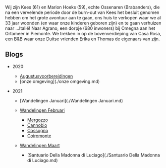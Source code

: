 Wij zijn Kees (61) en Marion Hoeks (59), echte Ossenaren (Brabanders), die na een vervelende periode door de burn-out van Kees het besluit genomen hebben om het grote avontuur aan te gaan, ons huis te verkopen waar we al 33 jaar woonden (en waar onze kinderen geboren zijn) en te gaan verhuizen naar ...Italië! 
Naar Agrano, een dorpje (680 inwoners) bij Omegna aan het Ortameer in Piemonte. We trekken in op de bovenverdieping van Casa Rosa, een B&B waar onze Duitse vrienden Erika en Thomas de eigenaars van zijn.  

## Blogs
* 2020 
  * [Augustusvoorbereidingen](./Augustusvoorbereidingen.md)
  * [onze omgeving](./onze omgeving.md)

* 2021
  * [Wandelingen Januari](./Wandelingen Januari.md)
  * [Wandelingen Februari](./Wandelingen.md)
      * [Mergozzo](./Mergozzo.md)
      * [Cannobio](./Cannobio.md)
      * [Cossogno](./Cossogno.md)
      * [Coiromonte](./Coiromonte.md)
      
  * [Wandelingen Maart](./Wandelingen.md)
      * [Santuario Della Madonna di Luciago](./Santuario Della Madonna di Luciago.md)    
